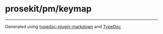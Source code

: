 # prosekit/pm/keymap

***

Generated using [typedoc-plugin-markdown](https://www.npmjs.com/package/typedoc-plugin-markdown) and [TypeDoc](https://typedoc.org/)
